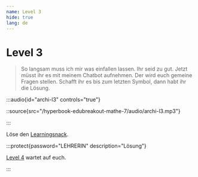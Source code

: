 ```yaml
---
name: Level 3
hide: true
lang: de
---
```


# Level 3

> So langsam muss ich mir was einfallen lassen. Ihr seid zu gut. Jetzt müsst ihr es mit meinem Chatbot aufnehmen. Der wird euch gemeine Fragen stellen. Schafft ihr es bis zum letzten Symbol, dann habt ihr die Lösung.

:::audio{id="archi-l3" controls="true"}

::source{src="/hyperbook-edubreakout-mathe-7/audio/archi-l3.mp3"}

:::

Löse den [Learningsnack](https://www.learningsnacks.de/share/255404/).

:::protect{password="LEHRERIN" description="Lösung"}

[Level 4](/askfjwqeirwe-l4) wartet auf euch.

:::